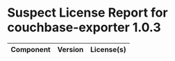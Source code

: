 
Suspect License Report for couchbase-exporter 1.0.3
===================================================

|Component|Version|License(s)|
| :--- | :--- | :--- |
